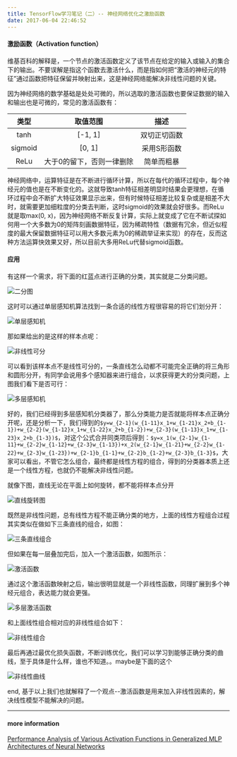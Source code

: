 ```yaml
---
title: TensorFlow学习笔记（二）-- 神经网络优化之激励函数
date: 2017-06-04 22:46:52
---
```

#### 激励函数（Activation function）
维基百科的解释是，一个节点的激活函数定义了该节点在给定的输入或输入的集合下的输出。不要误解是指这个函数去激活什么，而是指如何把“激活的神经元的特征”通过函数把特征保留并映射出来，这是神经网络能解决非线性问题的关键。

因为神经网络的数学基础是处处可微的，所以选取的激活函数也要保证数据的输入和输出也是可微的，常见的激活函数有：

类型 | 取值范围 | 描述
:--: | :--: | :--:
tanh | [-1, 1] | 双切正切函数
sigmoid | [0, 1] | 采用S形函数
ReLu | 大于0的留下，否则一律删除 | 简单而粗暴

神经网络中，运算特征是在不断进行循环计算，所以在每代的循环过程中，每个神经元的值也是在不断变化的。这就导致tanh特征相差明显时结果会更理想，在循环过程中会不断扩大特征效果显示出来，但有时候特征相差比较复杂或是相差不大时，就需要更加细粒度的分类去判断，这时sigmoid的效果就会好很多。而ReLu就是取max(0, x)，因为神经网络不断反复计算，实际上就变成了它在不断试探如何用一个大多数为0的矩阵刻画数据特征，因为稀疏特性（数据有冗余，但近似程度的最大保留数据特征可以用大多数元素为0的稀疏举证来实现）的存在，反而这种方法运算快效果又好，所以目前大多用ReLu代替sigmoid函数。

#### 应用
有这样一个需求，将下面的红蓝点进行正确的分类，其实就是二分类问题。

![二分图](http://i2.muimg.com/595056/6c5bc6ddfcab0fb3.jpg)

这时可以通过单层感知机算法找到一条合适的线性方程很容易的将它们划分开：

![单层感知机](http://i2.muimg.com/595056/929dab4a213ee96a.png)

那如果给出的是这样的样本点呢：

![非线性可分](http://i2.muimg.com/595056/b70d38949f806094.png)

可以看到该样本点不是线性可分的，一条直线怎么动都不可能完全正确的将三角形和圆形分开，有同学会说用多个感知器来进行组合，以求获得更大的分类问题，上图我们看下是否可行：

![多层感知机](http://i2.muimg.com/595056/ed74bdd42f1989bf.png)

好的，我们已经得到多层感知机分类器了，那么分类能力是否就能将样本点正确分开呢，还是分析一下，我们得到的`$y=w_{2-1}(w_{1-11}x_1+w_{1-21}x_2+b_{1-1})+w_{2-2}(w_{1-12}x_1+w_{1-22}x_2+b_{1-2})+w_{2-3}(w_{1-13}x_1+w_{1-23}x_2+b_{1-3})$`，对这个公式合并同类项后得到：`$y=x_1(w_{2-1}w_{1-11}+w_{2-2}w_{1-12}+w_{2-3}w_{1-13})+x_2(w_{2-1}w_{1-21}+w_{2-2}w_{1-22}+w_{2-3}w_{1-23})+w_{2-1}b_{1-1}+w_{2-2}b_{1-2}+w_{2-3}b_{1-3}$`，大家可以看出，不管它怎么组合，最终都是线性方程的组合，得到的分类器本质上还是一个线性方程，也就仍不能解决非线性问题。

就像下图，直线无论在平面上如何旋转，都不能将样本点分开

![直线旋转图](http://i2.muimg.com/595056/cf5196e334dbb297.png)

既然是非线性问题，总有线性方程不能正确分类的地方，上面的线性方程组合过程其实类似在做如下三条直线的组合，如图：

![三条直线组合](http://i2.muimg.com/595056/27f2d5de68f6b618.png)

但如果在每一层叠加完后，加入一个激活函数，如图所示：

![激活函数](http://i2.muimg.com/595056/25e2ddde47f58fe1.png)

通过这个激活函数映射之后，输出很明显就是一个非线性函数，同理扩展到多个神经元组合，表达能力就会更强。

![多层激活函数](http://i2.muimg.com/595056/fa2ad3f936a1666c.png)

和上面线性组合相对应的非线性组合如下：

![非线性组合](http://i2.muimg.com/595056/c294355fe819f019.png)

最后再通过最优化损失函数，不断训练优化，我们可以学习到能够正确分类的曲线，至于具体是什么样，谁也不知道。。maybe是下面的这个

![非线性曲线](http://i2.muimg.com/595056/99159ff7f409599e.png)

end, 基于以上我们也就解释了一个观点--激活函数是用来加入非线性因素的，解决线性模型不能解决的问题。


***
#### more information
[Performance Analysis of Various Activation Functions in
Generalized MLP Architectures of Neural Networks](http://citeseerx.ist.psu.edu/viewdoc/download?doi=10.1.1.740.9413&rep=rep1&type=pdf)